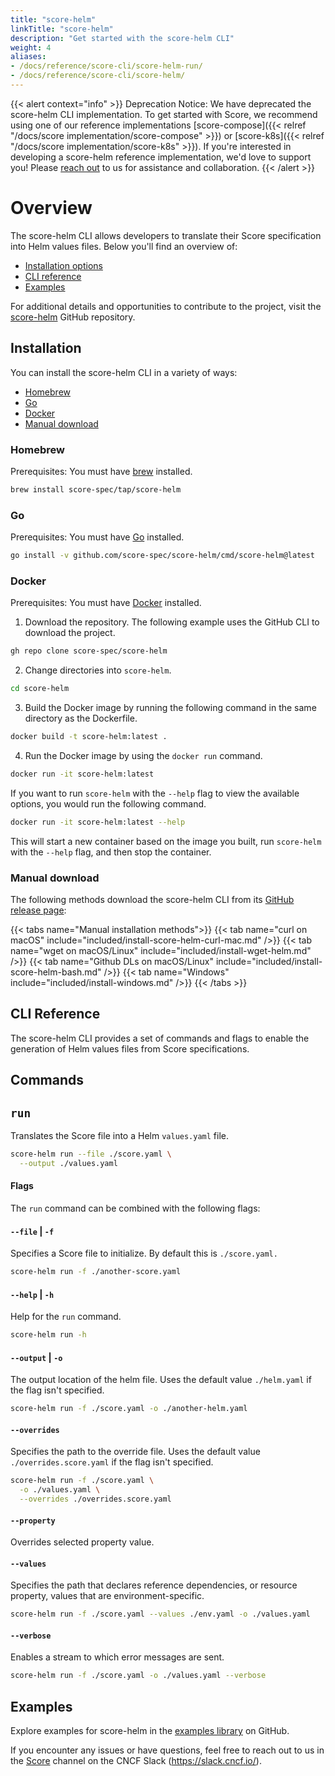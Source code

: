 ```yaml
---
title: "score-helm"
linkTitle: "score-helm"
description: "Get started with the score-helm CLI"
weight: 4
aliases:
- /docs/reference/score-cli/score-helm-run/
- /docs/reference/score-cli/score-helm/
---
```


{{< alert context="info" >}} Deprecation Notice: We have deprecated the score-helm CLI implementation. To get started with Score, we recommend using one of our reference implementations [score-compose]({{< relref "/docs/score implementation/score-compose" >}}) or [score-k8s]({{< relref "/docs/score implementation/score-k8s" >}}). If you're interested in developing a score-helm reference implementation, we'd love to support you! Please [reach out](https://github.com/score-spec/spec?tab=readme-ov-file#-get-in-touch) to us for assistance and collaboration. {{< /alert >}}

# Overview

The score-helm CLI allows developers to translate their Score specification into Helm values files. Below you'll find an overview of:

- [Installation options](#installation)
- [CLI reference](#cli-reference)
- [Examples](#examples)

For additional details and opportunities to contribute to the project, visit the [score-helm](https://github.com/score-spec/score-helm) GitHub repository.

## Installation

You can install the score-helm CLI in a variety of ways:

- [Homebrew](#homebrew)
- [Go](#go)
- [Docker](#docker)
- [Manual download](#manual-download)

### Homebrew

Prerequisites: You must have [brew](https://brew.sh) installed.

```bash
brew install score-spec/tap/score-helm
```

### Go

Prerequisites: You must have [Go](https://go.dev/dl/) installed.

```bash
go install -v github.com/score-spec/score-helm/cmd/score-helm@latest
```

### Docker

Prerequisites: You must have [Docker](https://docs.docker.com/get-docker/) installed.

1. Download the repository.
   The following example uses the GitHub CLI to download the project.

```bash
gh repo clone score-spec/score-helm
```

2. Change directories into `score-helm`.

```bash
cd score-helm
```

3. Build the Docker image by running the following command in the same directory as the Dockerfile.

```bash
docker build -t score-helm:latest .
```

4. Run the Docker image by using the `docker run` command.

```bash
docker run -it score-helm:latest
```

If you want to run `score-helm` with the `--help` flag to view the available options, you would run the following command.

```bash
docker run -it score-helm:latest --help
```

This will start a new container based on the image you built, run `score-helm` with the `--help` flag, and then stop the container.

### Manual download

The following methods download the score-helm CLI from its [GitHub release page](https://github.com/score-spec/score-helm/releases):

{{< tabs name="Manual installation methods">}}
{{< tab name="curl on macOS" include="included/install-score-helm-curl-mac.md" />}}
{{< tab name="wget on macOS/Linux" include="included/install-wget-helm.md" />}}
{{< tab name="Github DLs on macOS/Linux" include="included/install-score-helm-bash.md" />}}
{{< tab name="Windows" include="included/install-windows.md" />}}
{{< /tabs >}}

## CLI Reference

The score-helm CLI provides a set of commands and flags to enable the generation of Helm values files from Score specifications.

## Commands

## `run`

Translates the Score file into a Helm `values.yaml` file.

```bash
score-helm run --file ./score.yaml \
  --output ./values.yaml
```

#### Flags

The `run` command can be combined with the following flags:

#### `--file` | `-f`

Specifies a Score file to initialize. By default this is `./score.yaml.`

```bash
score-helm run -f ./another-score.yaml
```

#### `--help` | `-h`

Help for the `run` command.

```bash
score-helm run -h
```

#### `--output` | `-o`

The output location of the helm file. Uses the default value `./helm.yaml` if the flag isn't specified.

```bash
score-helm run -f ./score.yaml -o ./another-helm.yaml
```

#### `--overrides`

Specifies the path to the override file. Uses the default value `./overrides.score.yaml` if the flag isn't specified.

```bash
score-helm run -f ./score.yaml \
  -o ./values.yaml \
  --overrides ./overrides.score.yaml
```

#### `--property`

Overrides selected property value.

#### `--values`

Specifies the path that declares reference dependencies, or resource property, values that are environment-specific.

```bash
score-helm run -f ./score.yaml --values ./env.yaml -o ./values.yaml
```

#### `--verbose`

Enables a stream to which error messages are sent.

```bash
score-helm run -f ./score.yaml -o ./values.yaml --verbose
```

## Examples

Explore examples for score-helm in the [examples library](https://github.com/score-spec/score-helm/tree/main/examples) on GitHub.

If you encounter any issues or have questions, feel free to reach out to us in the [Score](https://cloud-native.slack.com/archives/C07DN0D1UCW) channel on the CNCF Slack (<https://slack.cncf.io/>).
